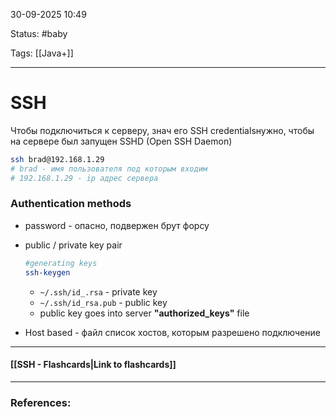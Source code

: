 
30-09-2025 10:49

Status: #baby

Tags: [[Java+]]

---
# SSH


Чтобы подключиться к серверу, знач его SSH credentialsнужно, чтобы на сервере был запущен SSHD (Open SSH Daemon)

```bash 
ssh brad@192.168.1.29
# brad - имя пользователя под которым входим
# 192.168.1.29 - ip адрес сервера
```

### Authentication methods

- password - опасно, подвержен брут форсу
	
- public / private key pair
	
	```bash
	#generating keys
	ssh-keygen
	```
	- `~/.ssh/id_.rsa` - private key
	- `~/.ssh/id_rsa.pub` - public key
	- public key goes into server **"authorized_keys"** file
	
- Host based - файл список хостов, которым разрешено подключение

----
#### [[SSH - Flashcards|Link to flashcards]]



---
### References:

